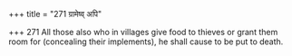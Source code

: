 +++
title = "271 ग्रामेष्व् अपि"

+++
271	All those also who in villages give food to thieves or grant them room for (concealing their implements), he shall cause to be put to death.